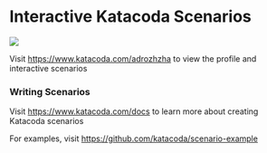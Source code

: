 # Interactive Katacoda Scenarios

[![](http://shields.katacoda.com/katacoda/adrozhzha/count.svg)](https://www.katacoda.com/adrozhzha "Get your profile on Katacoda.com")

Visit https://www.katacoda.com/adrozhzha to view the profile and interactive scenarios

### Writing Scenarios
Visit https://www.katacoda.com/docs to learn more about creating Katacoda scenarios

For examples, visit https://github.com/katacoda/scenario-example
